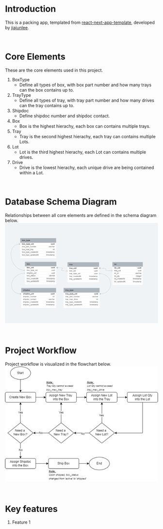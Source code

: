 # Introduction
This is a packing app, templated from [react-next-app-template](https://github.com/jiajunlee19/react-next-app-template), developed by [jiajunlee](https://github.com/jiajunlee19).


<br>

# Core Elements
These are the core elements used in this project.
1. BoxType
    - Define all types of box, with box part number and how many trays can the box contains up to.
2. TrayType
    - Define all types of tray, with tray part number and how many drives can the tray contains up to.
3. Shipdoc
    - Define shipdoc number and shipdoc contact.
4. Box
    - Box is the highest hierachy, each box can contains multiple trays.
5. Tray
    - Tray is the second highest hierachy, each tray can contains multiple Lots.
6. Lot
    - Lot is the third highest hierachy, each Lot can contains multiple drives.
7. Drive
    - Drive is the lowest hierachy, each unique drive are being contained within a Lot.

<br>

# Database Schema Diagram
Relationships between all core elements are defined in the schema diagram below.
![SCHEMA_DIAGRAM.png](/Misc/SCHEMA_DIAGRAM.png)

<br>

# Project Workflow
Project workflow is visualized in the flowchart below.
![flowchart.png](/Misc/flowchart.png)

<br>

# Key features
1. Feature 1

<br>